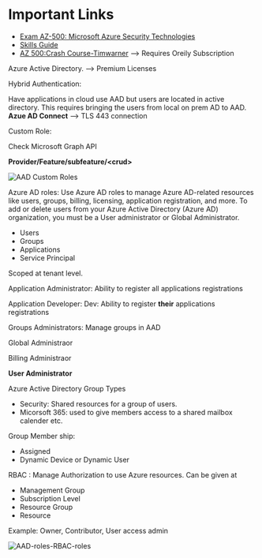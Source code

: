 # Important Links
* [Exam AZ-500: Microsoft Azure Security Technologies](https://docs.microsoft.com/en-us/learn/certifications/exams/az-500)
* [Skills Guide](https://query.prod.cms.rt.microsoft.com/cms/api/am/binary/RE3VC70)
* [AZ 500:Crash Course-Timwarner](https://learning.oreilly.com/live-events/exam-az-500-microsoft-azure-security-technologies-crash-course/0636920360612/0636920056763/) --> Requires Oreily Subscription



Azure Active Directory. --> Premium Licenses

Hybrid Authentication: 

Have applications in cloud use  AAD but users are located in active directory.  This requires bringing the users from local on prem AD to AAD. **Azue AD Connect**  --> TLS 443 connection



Custom Role:

Check Microsoft Graph API


**Provider/Feature/subfeature/\<crud\>**

![AAD Custom Roles](img/AAD-Custom-Roles.PNG)

Azure AD roles: Use Azure AD roles to manage Azure AD-related resources like users, groups, billing, licensing, application registration, and more. To add or delete users from your Azure Active Directory (Azure AD) organization, you must be a User administrator or Global Administrator.


* Users
* Groups
* Applications
* Service Principal

Scoped at tenant level.

Application Administrator: Ability to register all applications registrations

Application Developer: Dev: Ability to register **their** applications registrations

Groups Administrators: Manage groups in AAD

Global Administraor

Billing Administraor

**User Administrator**

Azure Active Directory Group Types
* Security: Shared resources for a group of users.
* Micorsoft 365: used to give members access to a shared mailbox calender etc.

Group Member ship:
*  Assigned
* Dynamic Device or Dynamic User

RBAC : Manage Authorization to use Azure resources. Can be given at

* Management Group
* Subscription Level
* Resource Group
* Resource

Example: Owner, Contributor, User access admin


![AAD-roles-RBAC-roles](img/AAD-roles-RBAC-roles.png)






















